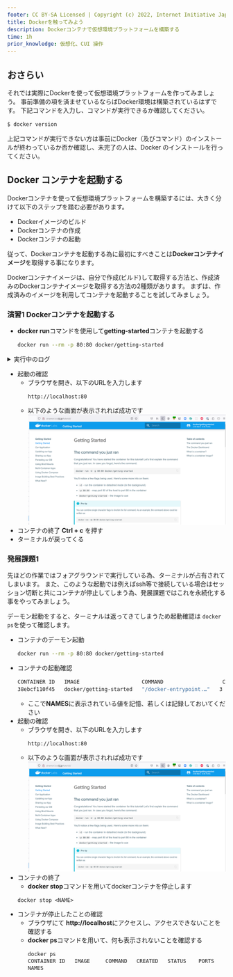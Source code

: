 ```yaml
---
footer: CC BY-SA Licensed | Copyright (c) 2022, Internet Initiative Japan Inc.
title: Dockerを触ってみよう
description: Dockerコンテナで仮想環境プラットフォームを構築する
time: 1h
prior_knowledge: 仮想化、CUI 操作
---
```


<header-table/>

## おさらい

それでは実際にDockerを使って仮想環境プラットフォームを作ってみましょう。
事前準備の項を済ませているならばDocker環境は構築されているはずです。
下記コマンドを入力し、コマンドが実行できるか確認してください。

```bash
$ docker version
```

上記コマンドが実行できない方は事前にDocker（及びコマンド）のインストールが終わっているか否か確認し、未完了の人は、Docker のインストールを行ってください。

## Docker コンテナを起動する

Dockerコンテナを使って仮想環境プラットフォームを構築するには、大きく分けて以下のステップを踏む必要があります。

- Dockerイメージのビルド
- Dockerコンテナの作成
- Dockerコンテナの起動

従って、Dockerコンテナを起動する為に最初にすべきことは**Dockerコンテナイメージ**を取得する事になります。

Dockerコンテナイメージは、自分で作成(ビルド)して取得する方法と、作成済みのDockerコンテナイメージを取得する方法の2種類があります。
まずは、作成済みのイメージを利用してコンテナを起動することを試してみましょう。

### 演習1 Dockerコンテナを起動する

- **docker run**コマンドを使用して**getting-started**コンテナを起動する
  ```bash
  docker run --rm -p 80:80 docker/getting-started
  ```
<details><summary>実行中のログ</summary>

```
Unable to find image 'docker/getting-started:latest' locally
latest: Pulling from docker/getting-started
c158987b0551: Pull complete
1e35f6679fab: Pull complete
cb9626c74200: Pull complete
b6334b6ace34: Pull complete
f1d1c9928c82: Pull complete
9b6f639ec6ea: Pull complete
ee68d3549ec8: Pull complete
33e0cbbb4673: Pull complete
4f7e34c2de10: Pull complete
Digest: sha256:d79336f4812b6547a53e735480dde67f8f8f7071b414fbd9297609ffb989abc1
Status: Downloaded newer image for docker/getting-started:latest
89e2c9780f5caf3b5250013e002e8aaf9f8ea74c2e940eca49b890dfc019ab5e
```
</details>

- 起動の確認
  - ブラウザを開き、以下のURLを入力します
    ```
    http://localhost:80
    ```
  - 以下のような画面が表示されれば成功です
    ![getting-started](./images/getting-started.png)
- コンテナの終了
 **Ctrl + c** を押す
- ターミナルが戻ってくる

### 発展課題1

先ほどの作業ではフォアグラウンドで実行している為、ターミナルが占有されてしまいます。
また、このような起動では例えばssh等で接続している場合はセッション切断と共にコンテナが停止してしまう為、発展課題ではこれを永続化する事をやってみましょう。

デーモン起動をすると、ターミナルは返ってきてしまうため起動確認は `docker ps`を使って確認します。

- コンテナのデーモン起動
  ```bash
  docker run --rm -p 80:80 docker/getting-started
  ```
- コンテナの起動確認
  ```bash
  CONTAINER ID   IMAGE                    COMMAND                   CREATED         STATUS         PORTS                               NAMES
  38ebcf110f45   docker/getting-started   "/docker-entrypoint.…"   3 seconds ago   Up 2 seconds   0.0.0.0:80->80/tcp, :::80->80/tcp   fervent_shaw
  ```
  - ここで**NAMES**に表示されている値を記憶、若しくは記録しておいてください
- 起動の確認
  - ブラウザを開き、以下のURLを入力します
    ```
    http://localhost:80
    ```
  - 以下のような画面が表示されれば成功です
    ![getting-started](./images/getting-started.png)
- コンテナの終了
  - **docker stop**コマンドを用いてdockerコンテナを停止します
  ```
  docker stop <NAME>
  ```
- コンテナが停止したことの確認
  - ブラウザにて **http://localhost**にアクセスし、アクセスできないことを確認する
  - **docker ps**コマンドを用いて、何も表示されないことを確認する
    ```
    docker ps
    CONTAINER ID   IMAGE     COMMAND   CREATED   STATUS    PORTS     NAMES
    ```

<credit-footer/>
